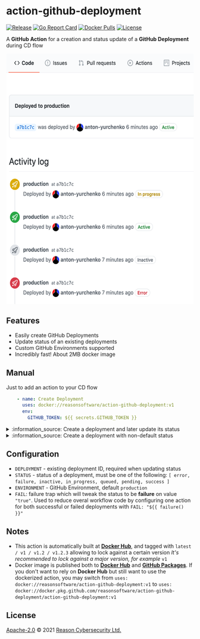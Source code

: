 # action-github-deployment

[![Release](https://img.shields.io/github/v/release/ReasonSoftware/action-github-deployment)](https://github.com/ReasonSoftware/action-github-deployment/releases/latest)
[![Go Report Card](https://goreportcard.com/badge/github.com/ReasonSoftware/action-github-deployment)](https://goreportcard.com/report/github.com/ReasonSoftware/action-github-deployment)
[![Docker Pulls](https://img.shields.io/docker/pulls/ReasonSoftware/action-github-deployment)](https://hub.docker.com/r/reasonsoftware/action-github-deployment)
[![License](https://img.shields.io/github/license/ReasonSoftware/action-github-deployment)](LICENSE.md)

A **GitHub Action** for a creation and status update of a **GitHub Deployment** during CD flow

<img src="docs/activity.png" height="672">

## Features

- Easily create GitHub Deployments
- Update status of an existing deployments
- Custom GitHub Environments supported
- Incredibly fast! About 2MB docker image

## Manual

Just to add an action to your CD flow

```yaml
    - name: Create Deployment
      uses: docker://reasonsoftware/action-github-deployment:v1
      env:
        GITHUB_TOKEN: ${{ secrets.GITHUB_TOKEN }}
```

<details><summary>:information_source: Create a deployment and later update its status</summary>

```yaml
    - name: Create Deployment
      id: deployment
      uses: docker://reasonsoftware/action-github-deployment:v1
      env:
        GITHUB_TOKEN: ${{ secrets.GITHUB_TOKEN }}
    
    [...]

    - name: Update Status
      uses: docker://reasonsoftware/action-github-deployment:v1
      env:
        GITHUB_TOKEN: ${{ secrets.GITHUB_TOKEN }}
        DEPLOYMENT: ${{steps.deployment.outputs.id}}
        STATUS: success
```

You may also update the deployment to either `success` or `failure` in one step by providing an overall status as `FAIL` environmental variable:

```yaml
    [...]

    - name: Update Status
      uses: docker://reasonsoftware/action-github-deployment:v1
      env:
        GITHUB_TOKEN: ${{ secrets.GITHUB_TOKEN }}
        DEPLOYMENT: ${{steps.deployment.outputs.id}}
        STATUS: success
        FAIL: "${{ failure() }}"
```

</details>

<details><summary>:information_source: Create a deployment with non-default status</summary>

```yaml
    - name: Create Deployment
      uses: docker://reasonsoftware/action-github-deployment:v1
      env:
        GITHUB_TOKEN: ${{ secrets.GITHUB_TOKEN }}
        STATUS: in_progress
```

</details>

## Configuration

- `DEPLOYMENT` - existing deployment ID, required when updating status
- `STATUS` - status of a deployment, must be one of the following: `[ error, failure, inactive, in_progress, queued, pending, success ]`
- `ENVIRONMENT` - GitHub Environment, default `production`
- `FAIL`: failure trap which will tweak the status to be **failure** on value `"true"`. Used to reduce overal workflow code by configuring one action for both successful or failed deployments with `FAIL: "${{ failure() }}"`

## Notes

- This action is automatically built at [**Docker Hub**](https://hub.docker.com/r/reasonsoftware/action-github-deployment), and tagged with `latest / v1 / v1.2 / v1.2.3` allowing to lock against a certain version
*It's recommended to lock against a major version, for example* `v1`
- Docker image is published both to [**Docker Hub**](https://hub.docker.com/r/reasonsoftware/action-github-deployment) and [**GitHub Packages**](https://github.com/ReasonSoftware/action-github-deployment/packages). If you don't want to rely on **Docker Hub** but still want to use the dockerized action, you may switch from `uses: docker://reasonsoftware/action-github-deployment:v1` to `uses: docker://docker.pkg.github.com/reasonsoftware/action-github-deployment/action-github-deployment:v1`

## License

[Apache-2.0](LICENSE.md) © 2021 [Reason Cybersecurity Ltd.](https://www.reasonsecurity.com/)

